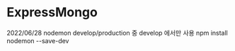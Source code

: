 # ExpressMongo
2022/06/28
nodemon develop/production 중 develop 에서만 사용 npm install nodemon --save-dev

